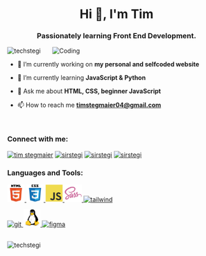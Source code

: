 <h1 align="center">Hi 👋, I'm Tim</h1>
<h3 align="center">Passionately learning Front End Development.</h3>
<img align="right" alt="Coding" width="400" src="https://external-content.duckduckgo.com/iu/?u=https%3A%2F%2Fchrisdermody.com%2Fcontent%2Fimages%2F2017%2F12%2F10_coding_dribbble.gif&f=1&nofb=1&ipt=e6549ce615cd4d98fdb5c9a94eb3864da313f2fd3833a097939194e5e50fb3ec&ipo=images">


<p align="left"> <img src="https://komarev.com/ghpvc/?username=techstegi&label=Profile%20views&color=0e75b6&style=flat" alt="techstegi" /> </p>




- 🔭 I’m currently working on **my personal and selfcoded website**

- 🌱 I’m currently learning **JavaScript & Python**

- 💬 Ask me about **HTML, CSS, beginner JavaScript**

- 📫 How to reach me **timstegmaier04@gmail.com**
<br>

<h3 align="left">Connect with me:</h3>
<p align="left">
<a href="https://linkedin.com/in/timstegmaier" target="blank"><img align="center" src="https://raw.githubusercontent.com/rahuldkjain/github-profile-readme-generator/master/src/images/icons/Social/linked-in-alt.svg" alt="tim stegmaier" height="30" width="40" /></a>
<a href="https://twitter.com/sirstegi" target="blank"><img align="center" src="https://raw.githubusercontent.com/rahuldkjain/github-profile-readme-generator/master/src/images/icons/Social/twitter.svg" alt="sirstegi" height="30" width="40" /></a>
<a href="https://fb.com/sirstegi" target="blank"><img align="center" src="https://raw.githubusercontent.com/rahuldkjain/github-profile-readme-generator/master/src/images/icons/Social/facebook.svg" alt="sirstegi" height="30" width="40" /></a>
<a href="https://instagram.com/sirstegi" target="blank"><img align="center" src="https://raw.githubusercontent.com/rahuldkjain/github-profile-readme-generator/master/src/images/icons/Social/instagram.svg" alt="sirstegi" height="30" width="40" /></a>
</p>

<h3 align="left">Languages and Tools:</h3>
<p align="left"> <a href="https://www.w3.org/html/" target="_blank" rel="noreferrer"> <img src="https://raw.githubusercontent.com/devicons/devicon/master/icons/html5/html5-original-wordmark.svg" alt="html5" width="40" height="40"/> </a><a href="https://www.w3schools.com/css/" target="_blank" rel="noreferrer"> <img src="https://raw.githubusercontent.com/devicons/devicon/master/icons/css3/css3-original-wordmark.svg" alt="css3" width="40" height="40"/><a href="https://developer.mozilla.org/en-US/docs/Web/JavaScript" target="_blank" rel="noreferrer"> <img src="https://raw.githubusercontent.com/devicons/devicon/master/icons/javascript/javascript-original.svg" alt="javascript" width="40" height="40"/> </a> <a href="https://sass-lang.com" target="_blank" rel="noreferrer"> <img src="https://raw.githubusercontent.com/devicons/devicon/master/icons/sass/sass-original.svg" alt="sass" width="40" height="40"/></a><a href="https://tailwindcss.com/" target="_blank" rel="noreferrer"> <img src="https://www.vectorlogo.zone/logos/tailwindcss/tailwindcss-icon.svg" alt="tailwind" width="40" height="40"/> </a> </p><a href="https://git-scm.com/" target="_blank" rel="noreferrer"> <img src="https://www.vectorlogo.zone/logos/git-scm/git-scm-icon.svg" alt="git" width="40" height="40"/> </a> <a href="https://www.linux.org/" target="_blank" rel="noreferrer"> <img src="https://raw.githubusercontent.com/devicons/devicon/master/icons/linux/linux-original.svg" alt="linux" width="40" height="40"/> </a> </a> <a href="https://www.figma.com/" target="_blank" rel="noreferrer"> <img src="https://www.vectorlogo.zone/logos/figma/figma-icon.svg" alt="figma" width="40" height="40"/> </a>

<br>
<br>

<p><img align="left" src="https://github-readme-stats.vercel.app/api/top-langs?username=techstegi&show_icons=true&locale=en&layout=compact" alt="techstegi" /></p>
